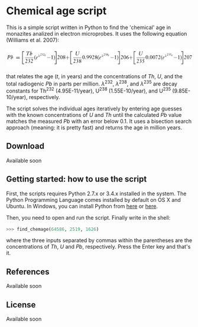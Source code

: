 # Chemical age script

This is a simple script written in Python to find the 'chemical' age in monazites analized in
electron microprobes. It uses the following equation (Williams et al. 2007):

![](https://raw.githubusercontent.com/marcoalopez/chemical_age_script/master/fig_01.png)

that relates the age (*t*, in years) and the concentrations of *Th*, *U*, and the total radiogenic
*Pb* in parts per million. *λ*<sup>232</sup>, *λ*<sup>238</sup>, and *λ*<sup>235</sup> are decay
constants for Th<sup>232</sup> (4.95E-11/year), U<sup>238</sup> (1.55E-10/year), and U<sup>235</sup>
(9.85E-10/year), respectively. 

The script solves the individual ages iteratively by entering age guesses with the known
concentrations of *U* and *Th* until the calculated *Pb* value matches the measured *Pb*
with an error below 0.1. It uses a bisection search approach (meaning: it is pretty fast)
and returns the age in million years.

## Download
Available soon

## Getting started: how to use the script

First, the scripts requires Python 2.7.x or 3.4.x installed in the system. The Python
Programming Language comes installed by default on OS X and Ubuntu. In Windows, you can
install Python from [here](http://conda.pydata.org/miniconda.html) or [here](https://www.python.org/).

Then, you need to open and run the script. Finally write in the shell:

```python
>>> find_chemage(64586, 2519, 1626)
```

where the three inputs separated by commas within the parentheses are the concentrations of *Th*, *U*
and *Pb*, respectively. Press the Enter key and that's it.

## References
Available soon

## License
Available soon
